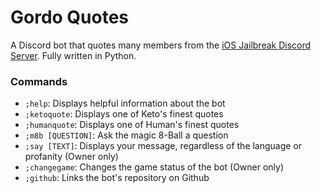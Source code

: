 # Gordo Quotes
A Discord bot that quotes many members from the [iOS Jailbreak Discord Server](https://discord.gg/3Xqqn4a). Fully written in Python.

### Commands
- `;help`: Displays helpful information about the bot
- `;ketoquote`: Displays one of Keto's finest quotes
- `;humanquote`: Displays one of Human's finest quotes
- `;m8b [QUESTION]`: Ask the magic 8-Ball a question
- `;say [TEXT]`: Displays your message, regardless of the language or profanity (Owner only)
- `;changegame`: Changes the game status of the bot (Owner only)
- `;github`: Links the bot's repository on Github
